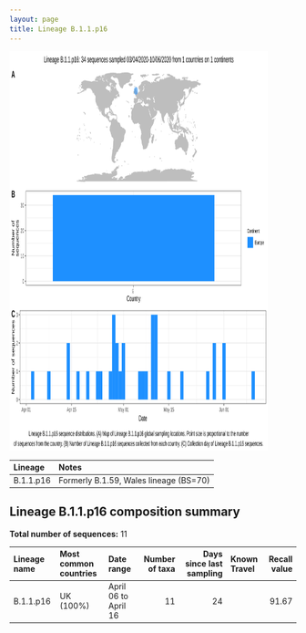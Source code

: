 ```yaml
---
layout: page
title: Lineage B.1.1.p16
---
```




<img src="../assets/images/B.1.1.p16.svg" alt="B.1.1.p16 lineage summary figure" width="90%" height="700px" />


| Lineage | Notes |
|:-----|:-----|
| B.1.1.p16 | Formerly B.1.59, Wales lineage (BS=70) |

<h2>Lineage B.1.1.p16 composition summary </h2>

<strong>Total number of sequences:</strong> 11

| Lineage name | Most common countries | Date range | Number of taxa |  Days since last sampling | Known Travel | Recall value |
|:-----|:-----|:-------|-------:|-------:|:---------|--------:|
| B.1.1.p16 | UK (100%) | April 06 to April 16 | 11 | 24 |  | 91.67 |
